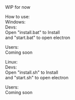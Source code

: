 
WIP for now

How to use:                   
Windows:                    
Devs:            
Open "install.bat" to Install          
and "start.bat" to open electron            
            
Users:               
Coming soon              
            
Linux:          
Devs:           
Open "install.sh" to Install          
and "start.sh" to open electron            
           
Users:              
Coming soon   

